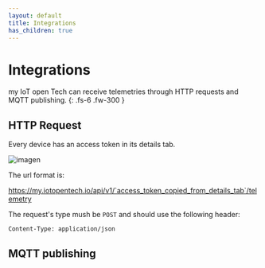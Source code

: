 ```yaml
---
layout: default
title: Integrations
has_children: true
---
```


# Integrations

my IoT open Tech can receive telemetries through HTTP requests and MQTT publishing.
{: .fs-6 .fw-300 }

## HTTP Request
Every device has an access token in its details tab.

![imagen](https://user-images.githubusercontent.com/52624907/169706220-d9e40e8c-794e-4ca1-817a-930c0429926a.png)

The url format is:

https://my.iotopentech.io/api/v1/`access_token_copied_from_details_tab`/telemetry

The request's type mush be `POST` and should use the following header:

`Content-Type: application/json`

## MQTT publishing
